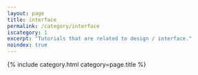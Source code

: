 ```yaml
---
layout: page
title: interface
permalink: /category/interface
iscategory: 1
excerpt: "Tutorials that are related to design / interface."
noindex: true
---
```


{% include category.html category=page.title %}
